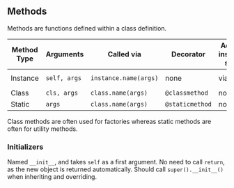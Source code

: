 ## Methods
Methods are functions defined within a class definition.

| Method Type | Arguments    | Called via            | Decorator       | Access instance state | Access class state   |
| ----------- | ------------ | --------------------- | --------------- | --------------------- | -------------------- |
| Instance    | `self, args` | `instance.name(args)` | none            | via `self`            | via `self.__class__` |
| Class       | `cls, args`  | `class.name(args)`    | `@classmethod`  | none                  | via `cls`            |
| Static      | `args`       | `class.name(args)`    | `@staticmethod` | none                  | none                     |

Class methods are often used for factories whereas static methods are often for utility methods.

### Initializers
Named `__init__`, and takes `self` as a first argument.
No need to call `return`, as the new object is returned automatically.
Should call `super().__init__()` when inheriting and overriding.
